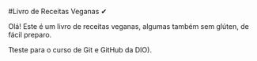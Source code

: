 #Livro de Receitas Veganas ✔

Olá! Este é um livro de receitas veganas, algumas também sem glúten, de fácil preparo.

Tteste para o curso de Git e GitHub da DIO).
